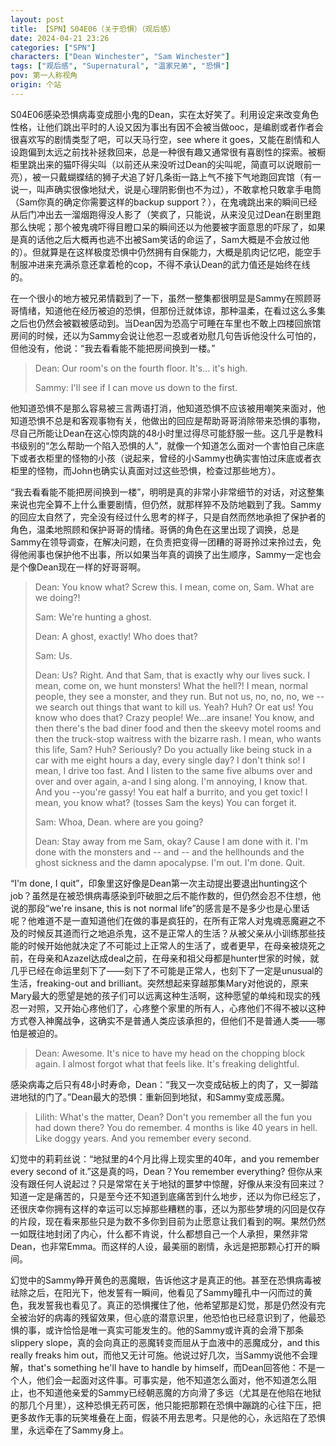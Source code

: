 ```yaml
---
layout: post
title: 【SPN】S04E06（关于恐惧）（观后感）
date: 2024-04-21 23:26
categories: ["SPN"]
characters: ["Dean Winchester", "Sam Winchester"]
tags: ["观后感", "Supernatural", "温家兄弟", "恐惧"]
pov: 第一人称视角
origin: 个站
---
```


S04E06感染恐惧病毒变成胆小鬼的Dean，实在太好笑了。利用设定来改变角色性格，让他们跳出平时的人设又因为事出有因不会被当做ooc，是编剧或者作者会很喜欢写的剧情类型了吧，可以天马行空，see where it goes，又能在剧情和人设跑偏到太远之前找补拯救回来，总是一种很有趣又通常很有喜剧性的探索。被橱柜里跳出来的猫吓得尖叫（以前还从来没听过Dean的尖叫呢，简直可以说眼前一亮），被一只戴蝴蝶结的狮子犬追了好几条街一路上气不接下气地跑回宾馆（有一说一，叫声确实很像地狱犬，说是心理阴影倒也不为过），不敢拿枪只敢拿手电筒（Sam你真的确定你需要这样的backup support？），在鬼魂跳出来的瞬间已经从后门冲出去一溜烟跑得没人影了（笑疯了，只能说，从来没见过Dean在剧里跑那么快呢；那个被鬼魂吓得目瞪口呆的瞬间还以为他要被字面意思的吓尿了，如果是真的话他之后大概再也逃不出被Sam笑话的命运了，Sam大概是不会放过他的）。但就算是在这样极度恐惧中仍然拥有自保能力，大概是肌肉记忆吧，能空手制服冲进来充满杀意还拿着枪的cop，不得不承认Dean的武力值还是始终在线的。

在一个很小的地方被兄弟情戳到了一下，虽然一整集都很明显是Sammy在照顾哥哥情绪，知道他在经历被迫的恐惧，但那份迁就体谅，那种温柔，在看过这么多集之后也仍然会被戳被感动到。当Dean因为恐高宁可睡在车里也不敢上四楼回旅馆房间的时候，还以为Sammy会说让他忍一忍或者劝慰几句告诉他没什么可怕的，但他没有，他说：“我去看看能不能把房间换到一楼。”

> Dean: Our room's on the fourth floor. It's... it's high.
>
> Sammy: I'll see if I can move us down to the first.

他知道恐惧不是那么容易被三言两语打消，他知道恐惧不应该被用嘲笑来面对，他知道恐惧不总是和客观事物有关，他做出的回应是帮助哥哥消除带来恐惧的事物，尽自己所能让Dean在这心惊肉跳的48小时里过得尽可能舒服一些。这几乎是教科书级别的“怎么帮助一个陷入恐惧的人”，就像一个知道怎么面对一个害怕自己床底下或者衣柜里的怪物的小孩（说起来，曾经的小Sammy也确实害怕过床底或者衣柜里的怪物，而John也确实认真面对过这些恐惧，检查过那些地方）。

“我去看看能不能把房间换到一楼”，明明是真的非常小非常细节的对话，对这整集来说也完全算不上什么重要剧情，但仍然，就那样猝不及防地戳到了我。Sammy的回应太自然了，完全没有经过什么思考的样子，只是自然而然地承担了保护者的角色，温柔地照顾和保护哥哥的情绪。哥俩的角色在这里出现了调换，总是Sammy在领导调查，在解决问题，在负责把变得一团糟的哥哥拎过来拎过去，免得他闹事也保护他不出事，所以如果当年真的调换了出生顺序，Sammy一定也会是个像Dean现在一样的好哥哥啊。

> Dean: You know what? Screw this. I mean, come on, Sam. What are we doing?!
>
> Sam: We're hunting a ghost.
>
> Dean: A ghost, exactly! Who does that?
>
> Sam: Us.
>
> Dean: Us? Right. And that Sam, that is exactly why our lives suck. I mean, come on, we hunt monsters! What the hell?! I mean, normal people, they see a monster, and they run. But not us, no, no, no, we -- we search out things that want to kill us. Yeah? Huh? Or eat us! You know who does that? Crazy people! We...are insane! You know, and then there's the bad diner food and then the skeevy motel rooms and then the truck-stop waitress with the bizarre rash. I mean, who wants this life, Sam? Huh? Seriously? Do you actually like being stuck in a car with me eight hours a day, every single day? I don't think so! I mean, I drive too fast. And I listen to the same five albums over and over and over again, a-and I sing along. I'm annoying, I know that. And you --you're gassy! You eat half a burrito, and you get toxic! I mean, you know what? (tosses Sam the keys) You can forget it.
>
> Sam: Whoa, Dean. where are you going?
>
> Dean: Stay away from me Sam, okay? Cause I am done with it. I'm done with the monsters and -- and -- and the hellhounds and the ghost sickness and the damn apocalypse. I'm out. I'm done. Quit.

“I'm done, I quit”，印象里这好像是Dean第一次主动提出要退出hunting这个job？虽然是在被恐惧病毒感染到吓破胆之后不能作数的，但仍然会忍不住想，他说的那段“we're insane, this is not normal life”的感言是不是多少也是心里话呢？他难道不是一直知道他们在做的事是疯狂的，在所有正常人对鬼魂恶魔避之不及的时候反其道而行之地追杀鬼，这不是正常人的生活？从被父亲从小训练那些技能的时候开始他就决定了不可能过上正常人的生活了，或者更早，在母亲被烧死之前，在母亲和Azazel达成deal之前，在母亲和祖父母都是hunter世家的时候，就几乎已经在命运里刻下了——刻下了不可能是正常人，也刻下了一定是unusual的生活，freaking-out and brilliant。突然想起来穿越那集Mary对他说的，原来Mary最大的愿望是她的孩子们可以远离这种生活啊，这种愿望的单纯和现实的残忍一对照，又开始心疼他们了，心疼整个家里的所有人，心疼他们不得不被以这种方式卷入神魔战争，这确实不是普通人类应该承担的，但他们不是普通人类——哪怕是被迫的。

> Dean: Awesome. It's nice to have my head on the chopping block again. I almost forgot what that feels like. It's freaking delightful.

感染病毒之后只有48小时寿命，Dean：“我又一次变成砧板上的肉了，又一脚踏进地狱的门了。”Dean最大的恐惧：重新回到地狱，和Sammy变成恶魔。

> Lilith: What's the matter, Dean? Don't you remember all the fun you had down there? You do remember. 4 months is like 40 years in hell. Like doggy years. And you remember every second.

幻觉中的莉莉丝说：“地狱里的4个月比得上现实里的40年，and you remember every second of it.”这是真的吗，Dean？You remember everything? 但你从来没有跟任何人说起过？只是常常在关于地狱的噩梦中惊醒，好像从来没有回来过？知道一定是痛苦的，只是至今还不知道到底痛苦到什么地步，还以为你已经忘了，还很庆幸你拥有这样的幸运可以忘掉那些糟糕的事，还以为那些梦境的闪回是仅存的片段，现在看来那些只是为数不多你到目前为止愿意让我们看到的啊。果然仍然一如既往地封闭了内心，什么都不肯说，什么都想自己一个人承担，果然非常Dean，也非常Emma。而这样的人设，最美丽的剧情，永远是把那颗心打开的瞬间。

幻觉中的Sammy睁开黄色的恶魔眼，告诉他这才是真正的他。甚至在恐惧病毒被祛除之后，在阳光下，他发誓有一瞬间，他看见了Sammy瞳孔中一闪而过的黄色，我发誓我也看见了。真正的恐惧攫住了他，他希望那是幻觉，那是仍然没有完全被治好的病毒的残留效果，但心底的潜意识里，他恐怕也已经意识到了，他最恐惧的事，或许恰恰是唯一真实可能发生的。他的Sammy或许真的会滑下那条slippery slope，真的会向真正的恶魔转变而屈从于血液中的恶魔成分，and this really freaks him out，而他又无计可施。他说过好几次，当Sammy说他不会理解，that's something he'll have to handle by himself，而Dean回答他：不是一个人，他们会一起面对这件事。可事实是，他不知道怎么面对，他不知道怎么阻止，也不知道他亲爱的Sammy已经朝恶魔的方向滑了多远（尤其是在他陷在地狱的那几个月里），这种恐惧无药可医，他只能把那颗在恐惧中蹦跳的心往下压，把更多故作无事的玩笑堆叠在上面，假装不用去思考。只是他的心，永远陷在了恐惧里，永远牵在了Sammy身上。
